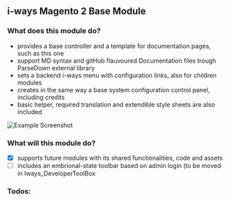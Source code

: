 ## i-ways Magento 2 Base Module

### What does this module do?

- provides a base controller and a template for documentation pages, such as this one
- support MD syntax and gitHub flauvoured Documentation files trough ParseDown external library
- sets a backend i-ways menu with configuration links, also for children modules
- creates in the same way a base system configuration control panel, including credits
- basic helper, required translation and extendible style sheets are also included

![Example Screenshot](/view/adminhtml/web/images/documentation/example_screenshot.jpg)

### What will this module do?

- [X] supports future modules with its shared functionalities, code and assets
- [ ] includes an embrional-state toolbar based on admin login (to be moved in Iways_DeveloperToolBox

### Todos:
